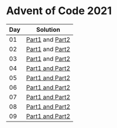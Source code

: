 # Advent of Code 2021

| Day | Solution                                                      |
|-----|---------------------------------------------------------------|
| 01  | [Part1](src/day01/part01.kt) and [Part2](src/day01/part02.kt) |
| 02  | [Part1](src/day02/part01.kt) and [Part2](src/day02/part02.kt) |
| 03  | [Part1](src/day03/part01.kt) and [Part2](src/day03/part02.kt) |
| 04  | [Part1 and Part2](src/day04/part0102.kt)                      |
| 05  | [Part1 and Part2](src/day05/part0102.kt)                      |
| 06  | [Part1 and Part2](src/day06/part0102.kt)                      |
| 07  | [Part1 and Part2](src/day07/part0102.kt)                      |
| 08  | [Part1 and Part2](src/day08/part0102.kt)                      |
| 09  | [Part1 and Part2](src/day09/part0102.kt)                      |